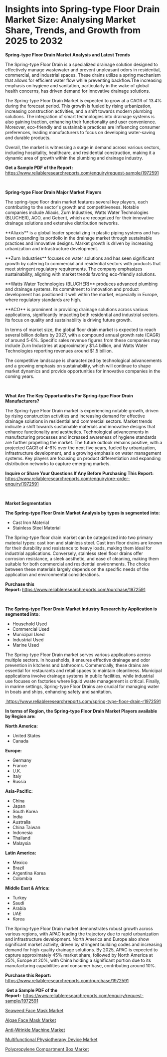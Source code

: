 <p><h1>Insights into Spring-type Floor Drain Market Size: Analysing Market Share, Trends, and Growth from 2025 to 2032</h1></p><p><strong>Spring-type Floor Drain Market Analysis and Latest Trends</strong></p>
<p><p>The Spring-type Floor Drain is a specialized drainage solution designed to effectively manage wastewater and prevent unpleasant odors in residential, commercial, and industrial spaces. These drains utilize a spring mechanism that allows for efficient water flow while preventing backflow.The increasing emphasis on hygiene and sanitation, particularly in the wake of global health concerns, has driven demand for innovative drainage solutions.</p><p>The Spring-type Floor Drain Market is expected to grow at a CAGR of 13.4% during the forecast period. This growth is fueled by rising urbanization, increasing construction activities, and a shift towards modern plumbing solutions. The integration of smart technologies into drainage systems is also gaining traction, enhancing their functionality and user convenience. Moreover, eco-friendly and sustainable practices are influencing consumer preferences, leading manufacturers to focus on developing water-saving and durable products. </p><p>Overall, the market is witnessing a surge in demand across various sectors, including hospitality, healthcare, and residential construction, making it a dynamic area of growth within the plumbing and drainage industry.</p></p>
<p><strong>Get a Sample PDF of the Report:&nbsp;</strong> <a href="https://www.reliableresearchreports.com/enquiry/request-sample/1972591?utm_campaign=9&utm_medium=2&utm_source=Github&utm_content=ia&utm_term=10022025&utm_id=spring-type-floor-drain">https://www.reliableresearchreports.com/enquiry/request-sample/1972591</a></p>
<p>&nbsp;</p>
<p><strong>Spring-type Floor Drain Major Market Players</strong></p>
<p><p>The spring-type floor drain market features several key players, each contributing to the sector's growth and competitiveness. Notable companies include Aliaxis, Zurn Industries, Watts Water Technologies (BLUCHER), ACO, and Geberit, which are recognized for their innovative drainage solutions and extensive distribution networks. </p><p>**Aliaxis** is a global leader specializing in plastic piping systems and has been expanding its portfolio in the drainage market through sustainable practices and innovative designs. Market growth is driven by increasing urbanization and infrastructure development.</p><p>**Zurn Industries** focuses on water solutions and has seen significant growth by catering to commercial and residential sectors with products that meet stringent regulatory requirements. The company emphasizes sustainability, aligning with market trends favoring eco-friendly solutions.</p><p>**Watts Water Technologies (BLUCHER)** produces advanced plumbing and drainage systems. Its commitment to innovation and product development has positioned it well within the market, especially in Europe, where regulatory standards are high.</p><p>**ACO** is prominent in providing drainage solutions across various applications, significantly impacting both residential and industrial sectors. Its focus on quality and sustainability is driving future growth.</p><p>In terms of market size, the global floor drain market is expected to reach several billion dollars by 2027, with a compound annual growth rate (CAGR) of around 5-6%. Specific sales revenue figures from these companies may include Zurn Industries at approximately $1.4 billion, and Watts Water Technologies reporting revenues around $1.5 billion.</p><p>The competitive landscape is characterized by technological advancements and a growing emphasis on sustainability, which will continue to shape market dynamics and provide opportunities for innovative companies in the coming years.</p></p>
<p>&nbsp;</p>
<p><strong>What Are The Key Opportunities For Spring-type Floor Drain Manufacturers?</strong></p>
<p><p>The Spring-type Floor Drain market is experiencing notable growth, driven by rising construction activities and increasing demand for effective drainage solutions in residential and commercial sectors. Market trends indicate a shift towards sustainable materials and innovative designs that enhance functionality and aesthetics. Technological advancements in manufacturing processes and increased awareness of hygiene standards are further propelling the market. The future outlook remains positive, with a projected CAGR of 4-6% over the next five years, fueled by urbanization, infrastructure development, and a growing emphasis on water management systems. Key players are focusing on product differentiation and expanding distribution networks to capture emerging markets.</p></p>
<p><strong>Inquire or Share Your Questions If Any Before Purchasing This Report:</strong> <a href="https://www.reliableresearchreports.com/enquiry/pre-order-enquiry/1972591?utm_campaign=9&utm_medium=2&utm_source=Github&utm_content=ia&utm_term=10022025&utm_id=spring-type-floor-drain">https://www.reliableresearchreports.com/enquiry/pre-order-enquiry/1972591</a></p>
<p>&nbsp;</p>
<p><strong>Market Segmentation</strong></p>
<p><strong>The Spring-type Floor Drain Market Analysis by types is segmented into:</strong></p>
<p><ul><li>Cast Iron Material</li><li>Stainless Steel Material</li></ul></p>
<p><p>The Spring-type floor drain market can be categorized into two primary material types: cast iron and stainless steel. Cast iron floor drains are known for their durability and resistance to heavy loads, making them ideal for industrial applications. Conversely, stainless steel floor drains offer corrosion resistance, a sleek aesthetic, and ease of cleaning, making them suitable for both commercial and residential environments. The choice between these materials largely depends on the specific needs of the application and environmental considerations.</p></p>
<p><strong>Purchase this Report:&nbsp;</strong><a href="https://www.reliableresearchreports.com/purchase/1972591?utm_campaign=9&utm_medium=2&utm_source=Github&utm_content=ia&utm_term=10022025&utm_id=spring-type-floor-drain">https://www.reliableresearchreports.com/purchase/1972591</a></p>
<p>&nbsp;</p>
<p><strong>The Spring-type Floor Drain Market Industry Research by Application is segmented into:</strong></p>
<p><ul><li>Household Used</li><li>Commercial Used</li><li>Municipal Used</li><li>Industrial Used</li><li>Marine Used</li></ul></p>
<p><p>The Spring-type Floor Drain market serves various applications across multiple sectors. In households, it ensures effective drainage and odor prevention in kitchens and bathrooms. Commercially, these drains are essential for restaurants and retail spaces to maintain cleanliness. Municipal applications involve drainage systems in public facilities, while industrial use focuses on factories where liquid waste management is critical. Finally, in marine settings, Spring-type Floor Drains are crucial for managing water in boats and ships, enhancing safety and sanitation.</p></p>
<p><a href="https://www.reliableresearchreports.com/spring-type-floor-drain-r1972591?utm_campaign=9&utm_medium=2&utm_source=Github&utm_content=ia&utm_term=10022025&utm_id=spring-type-floor-drain">&nbsp;https://www.reliableresearchreports.com/spring-type-floor-drain-r1972591</a></p>
<p><strong>In terms of Region, the Spring-type Floor Drain Market Players available by Region are:</strong></p>
<p>
    <p> <strong> North America: </strong>
        <ul>
            <li>United States</li>
            <li>Canada</li>
        </ul>
        </p> 
    <p> <strong> Europe: </strong>
        <ul>
            <li>Germany</li>
            <li>France</li>
            <li>U.K.</li>
            <li>Italy</li>
            <li>Russia</li>
        </ul>
        </p> 
    <p> <strong> Asia-Pacific: </strong>
        <ul>
            <li>China</li>
            <li>Japan</li>
            <li>South Korea</li>
            <li>India</li>
            <li>Australia</li>
            <li>China Taiwan</li>
            <li>Indonesia</li>
            <li>Thailand</li>
            <li>Malaysia</li>
        </ul>
        </p> 
    <p> <strong> Latin America: </strong>
        <ul>
            <li>Mexico</li>
            <li>Brazil</li>
            <li>Argentina Korea</li>
            <li>Colombia</li>
        </ul>
        </p> 
    <p> <strong> Middle East & Africa: </strong>
        <ul>
            <li>Turkey</li>
            <li>Saudi</li>
            <li>Arabia</li>
            <li>UAE</li>
            <li>Korea</li>
        </ul>
    </p>
    </p>
<p><p>The Spring-type Floor Drain market demonstrates robust growth across various regions, with APAC leading the trajectory due to rapid urbanization and infrastructure development. North America and Europe also show significant market activity, driven by stringent building codes and increasing demand for high-quality drainage solutions. By 2025, APAC is expected to capture approximately 45% market share, followed by North America at 25%, Europe at 20%, with China holding a significant portion due to its manufacturing capabilities and consumer base, contributing around 10%.</p></p>
<p><strong>Purchase this Report: </strong><a href="https://www.reliableresearchreports.com/purchase/1972591?utm_campaign=9&utm_medium=2&utm_source=Github&utm_content=ia&utm_term=10022025&utm_id=spring-type-floor-drain">https://www.reliableresearchreports.com/purchase/1972591</a></p>
<p>&nbsp;<strong>Get a Sample PDF of the Report:&nbsp;&nbsp;</strong><a href="https://www.reliableresearchreports.com/enquiry/request-sample/1972591?utm_campaign=9&utm_medium=2&utm_source=Github&utm_content=ia&utm_term=10022025&utm_id=spring-type-floor-drain">https://www.reliableresearchreports.com/enquiry/request-sample/1972591</a></p>
<p><strong></strong></p>
<p><p><a href="https://github.com/tashiafun920/Market-Research-Report-List-1/blob/main/seaweed-face-mask-market.md?utm_campaign=9&utm_medium=2&utm_source=Github&utm_content=ia&utm_term=10022025&utm_id=spring-type-floor-drain">Seaweed Face Mask Market</a></p><p><a href="https://github.com/tshumaalzlam0/Market-Research-Report-List-1/blob/main/algae-face-mask-market.md?utm_campaign=9&utm_medium=2&utm_source=Github&utm_content=ia&utm_term=10022025&utm_id=spring-type-floor-drain">Algae Face Mask Market</a></p><p><a href="https://github.com/verikaahova/Market-Research-Report-List-1/blob/main/anti-wrinkle-machine-market.md?utm_campaign=9&utm_medium=2&utm_source=Github&utm_content=ia&utm_term=10022025&utm_id=spring-type-floor-drain">Anti-Wrinkle Machine Market</a></p><p><a href="https://github.com/ezahdyre/Market-Research-Report-List-1/blob/main/multifunctional-physiotherapy-device-market.md?utm_campaign=9&utm_medium=2&utm_source=Github&utm_content=ia&utm_term=10022025&utm_id=spring-type-floor-drain">Multifunctional Physiotherapy Device Market</a></p><p><a href="https://github.com/dingharhouma/Market-Research-Report-List-1/blob/main/polypropylene-compartment-box-market.md?utm_campaign=9&utm_medium=2&utm_source=Github&utm_content=ia&utm_term=10022025&utm_id=spring-type-floor-drain">Polypropylene Compartment Box Market</a></p></p>